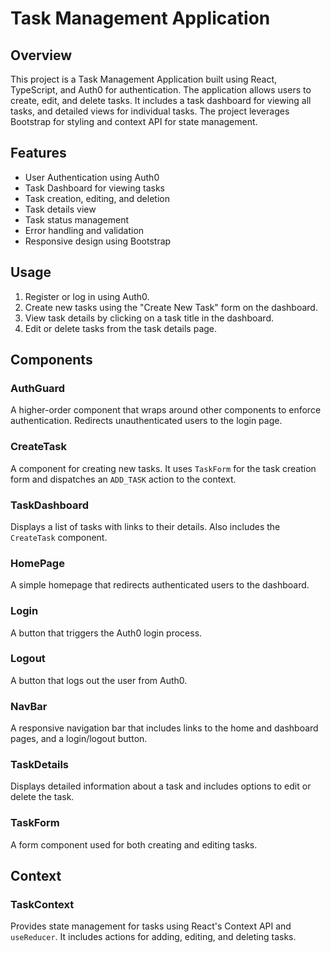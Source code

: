 # Task Management Application

## Overview

This project is a Task Management Application built using React, TypeScript, and Auth0 for authentication. The application allows users to create, edit, and delete tasks. It includes a task dashboard for viewing all tasks, and detailed views for individual tasks. The project leverages Bootstrap for styling and context API for state management.

## Features

- User Authentication using Auth0
- Task Dashboard for viewing tasks
- Task creation, editing, and deletion
- Task details view
- Task status management
- Error handling and validation
- Responsive design using Bootstrap


## Usage

1. Register or log in using Auth0.
2. Create new tasks using the "Create New Task" form on the dashboard.
3. View task details by clicking on a task title in the dashboard.
4. Edit or delete tasks from the task details page.

## Components

### AuthGuard
A higher-order component that wraps around other components to enforce authentication. Redirects unauthenticated users to the login page.

### CreateTask
A component for creating new tasks. It uses `TaskForm` for the task creation form and dispatches an `ADD_TASK` action to the context.

### TaskDashboard
Displays a list of tasks with links to their details. Also includes the `CreateTask` component.

### HomePage
A simple homepage that redirects authenticated users to the dashboard.

### Login
A button that triggers the Auth0 login process.

### Logout
A button that logs out the user from Auth0.

### NavBar
A responsive navigation bar that includes links to the home and dashboard pages, and a login/logout button.

### TaskDetails
Displays detailed information about a task and includes options to edit or delete the task.

### TaskForm
A form component used for both creating and editing tasks.

## Context

### TaskContext
Provides state management for tasks using React's Context API and `useReducer`. It includes actions for adding, editing, and deleting tasks.
